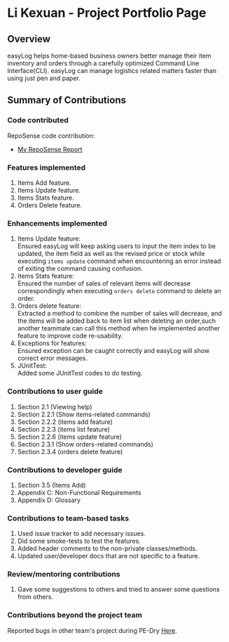 # Li Kexuan - Project Portfolio Page

## Overview

easyLog helps home-based business owners better manage their item inventory and orders through a carefully optimized
Command Line Interface(CLI). easyLog can manage logistics related matters faster than using just pen and paper.

## Summary of Contributions

### Code contributed

RepoSense code contribution: <br>
* [My RepoSense Report](https://nus-cs2113-ay2021s2.github.io/tp-dashboard/?search=&sort=groupTitle&sortWithin=title&since=&timeframe=commit&mergegroup=&groupSelect=groupByRepos&breakdown=false&tabOpen=true&zFR=false&tabType=authorship&tabAuthor=Cocokkkk&tabRepo=AY2021S2-CS2113T-T09-4%2Ftp%5Bmaster%5D&authorshipIsMergeGroup=false&authorshipFileTypes=docs~functional-code~test-code)


### Features implemented

1. Items Add feature.
2. Items Update feature. 
3. Items Stats feature.   
4. Orders Delete feature.

### Enhancements implemented

1. Items Update feature: <br>
   Ensured easyLog will keep asking users to input the item index to be updated, the item field as well as
   the revised price or stock while executing `items update` command when encountering an error instead of exiting the 
   command causing confusion.
2. Items Stats feature: <br>
   Ensured the number of sales of relevant items will decrease correspondingly when executing `orders delete`
   command to delete an order.
3. Orders delete feature: <br>
   Extracted a method to combine the number of sales will decrease, and the items will be added 
   back to item list when deleting an order,such another teammate can call this method when he implemented another
   feature to improve code re-usability.
4. Exceptions for features: <br>
   Ensured exception can be caught correctly and easyLog will show correct error messages.
5. JUnitTest: <br>
   Added some JUnitTest codes to do testing.

### Contributions to user guide

1. Section 2.1 (Viewing help)
2. Section 2.2.1 (Show items-related commands)
3. Section 2.2.2 (items add feature)
4. Section 2.2.3 (items list feature)
5. Section 2.2.6 (items update feature)
6. Section 2.3.1 (Show orders-related commands)
7. Section 2.3.4 (orders delete feature)


### Contributions to developer guide

1. Section 3.5 (Items Add)
2. Appendix C: Non-Functional Requirements
3. Appendix D: Glossary

### Contributions to team-based tasks

1. Used issue tracker to add necessary issues.
2. Did some smoke-tests to test the features.
3. Added header comments to the non-private classes/methods.
4. Updated user/developer docs that are not specific to a feature.

### Review/mentoring contributions

1. Gave some suggestions to others and tried to answer some questions from others.

### Contributions beyond the project team

Reported bugs in other team's project during PE-Dry [Here](https://github.com/Cocokkkk/ped/issues).
